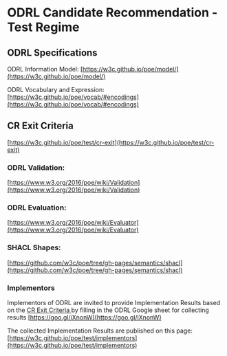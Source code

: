 # ODRL Candidate Recommendation - Test Regime

## ODRL Specifications

ODRL Information Model: [https://w3c.github.io/poe/model/](https://w3c.github.io/poe/model/)

ODRL Vocabulary and Expression: [https://w3c.github.io/poe/vocab/#encodings](https://w3c.github.io/poe/vocab/#encodings)

## CR Exit Criteria

[https://w3c.github.io/poe/test/cr-exit](https://w3c.github.io/poe/test/cr-exit)

### ODRL Validation:

[https://www.w3.org/2016/poe/wiki/Validation](https://www.w3.org/2016/poe/wiki/Validation)

### ODRL Evaluation:

[https://www.w3.org/2016/poe/wiki/Evaluator](https://www.w3.org/2016/poe/wiki/Evaluator)

### SHACL Shapes:

[https://github.com/w3c/poe/tree/gh-pages/semantics/shacl](https://github.com/w3c/poe/tree/gh-pages/semantics/shacl)


### Implementors

Implementors of ODRL are invited to provide Implementation Results based on the [CR Exit Criteria ](https://w3c.github.io/poe/test/cr-exit) by filling in the ODRL Google sheet for collecting results [https://goo.gl/iXnonW](https://goo.gl/iXnonW)

The collected Implementation Results are published on this page: [https://w3c.github.io/poe/test/implementors](https://w3c.github.io/poe/test/implementors)
